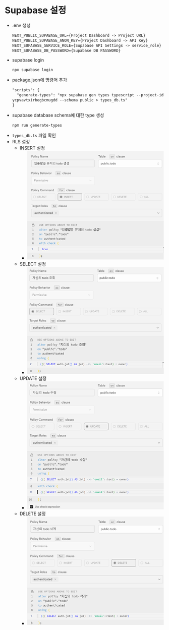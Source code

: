# Supabase 설정

- .env 생성
  ```
  NEXT_PUBLIC_SUPABASE_URL={Project Dashboard -> Project URL}
  NEXT_PUBLIC_SUPABASE_ANON_KEY={Project Dashboard -> API Key}
  NEXT_SUPABASE_SERVICE_ROLE={Supabase API Settings -> service_role}
  NEXT_SUPABASE_DB_PASSWORD={Supabase DB PASSWORD}
  ```
- supabase login
  ```
  npx supabase login
  ```
- package.json에 명령어 추가
  ```
  "scripts": {
    "generate-types": "npx supabase gen types typescript --project-id ycpvavtxirbegbcmugdd --schema public > types_db.ts"
  }
  ```
- supabase database schema에 대한 type 생성
  ```
  npm run generate-types
  ```
- `types_db.ts` 파일 확인
- RLS 설정
  - INSERT 설정
    - ![](./public/images/rls_insert.png)
  - SELECT 설정
    - ![](./public/images/rls_select.png)
  - UPDATE 설정
    - ![](./public/images/rls_update.png)
  - DELETE 설정
    - ![](./public/images/rls_delete.png)
